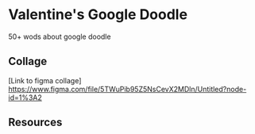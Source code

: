# Valentine's Google Doodle
50+ wods about google doodle

## Collage
[Link to figma collage] https://www.figma.com/file/5TWuPib95Z5NsCevX2MDln/Untitled?node-id=1%3A2

## Resources